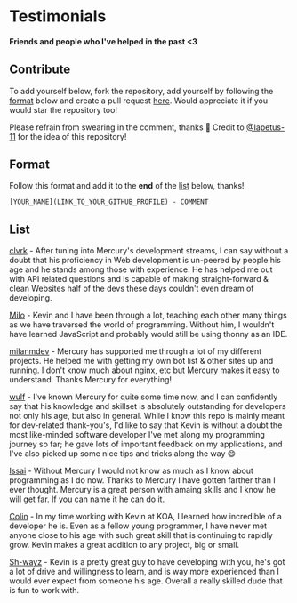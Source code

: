 # Testimonials
#### Friends and people who I've helped in the past &lt;3

## Contribute
To add yourself below, fork the repository, add yourself by following the [format](#format) below and create a pull request [here](https://github.com/TrustedMercury/Testimonials/compare). Would appreciate it if you would star the repository too!

Please refrain from swearing in the comment, thanks 💖 Credit to [@Iapetus-11](https://github.com/iapetus-11) for the idea of this repository!

## Format
Follow this format and add it to the **end** of the [list](#list) below, thanks!
```
[YOUR_NAME](LINK_TO_YOUR_GITHUB_PROFILE) - COMMENT
```

## List

[clvrk](https://github.com/clvrk) - After tuning into Mercury's development streams, I can say without a doubt that his proficiency in Web development is un-peered by people his age and he stands among those with experience. He has helped me out with API related questions and is capable of making straight-forward & clean Websites half of the devs these days couldn't even dream of developing.

[Milo](https://github.com/Iapetus-11/) - Kevin and I have been through a lot, teaching each other many things as we have traversed the world of programming. Without him, I wouldn't have learned JavaScript and probably would still be using thonny as an IDE.

[milanmdev](https://github.com/milanmdev) - Mercury has supported me through a lot of my different projects. He helped me with getting my own bot list & other sites up and running. I don't know much about nginx, etc but Mercury makes it easy to understand. Thanks Mercury for everything!

[wulf](https://github.com/itsmewulf) - I've known Mercury for quite some time now, and I can confidently say that his knowledge and skillset is absolutely outstanding for developers not only his age, but also in general. While I know this repo is mainly meant for dev-related thank-you's, I'd like to say that Kevin is without a doubt the most like-minded software developer I've met along my programming journey so far; he gave lots of important feedback on my applications, and I've also picked up some nice tips and tricks along the way :smile:

[Issai](https://github.com/TheLimifiedLime) - Without Mercury I would not know as much as I know about programming as I do now. Thanks to Mercury I have gotten farther than I ever thought. Mercury is a great person with amaing skills and I know he will get far. If you can name it he can do it.

[Colin](https://github.com/KO4JZT) - In my time working with Kevin at KOA, I learned how incredible of a developer he is. Even as a fellow young programmer, I have never met anyone close to his age with such great skill that is continuing to rapidly grow. Kevin makes a great addition to any project, big or small.

[Sh-](https://www.youtube.com/watch?v=dQw4w9WgXcQ)[wayz](https://github.com/sh-wayz) - Kevin is a pretty great guy to have developing with you, he's got a lot of drive and willingness to learn, and is way more experienced than I would ever expect from someone his age. Overall a really skilled dude that is fun to work with.
